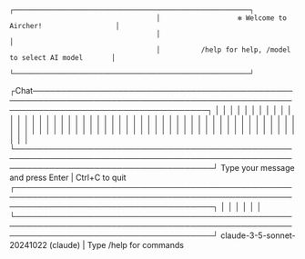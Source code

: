 

                                        ┌──────────────────────────────────────────────────────────┐
                                        │                   ✻ Welcome to Aircher!                  │
                                        │                                                          │
                                        │          /help for help, /model to select AI model       │
                                        └──────────────────────────────────────────────────────────┘


  ┌Chat───────────────────────────────────────────────────────────────────────────────────────────────────────────────────────────────────┐
  │                                                                                                                                       │
  │                                                                                                                                       │
  │                                                                                                                                       │
  │                                                                                                                                       │
  │                                                                                                                                       │
  │                                                                                                                                       │
  │                                                                                                                                       │
  │                                                                                                                                       │
  │                                                                                                                                       │
  │                                                                                                                                       │
  │                                                                                                                                       │
  │                                                                                                                                       │
  │                                                                                                                                       │
  │                                                                                                                                       │
  │                                                                                                                                       │
  │                                                                                                                                       │
  │                                                                                                                                       │
  │                                                                                                                                       │
  │                                                                                                                                       │
  │                                                                                                                                       │
  │                                                                                                                                       │
  │                                                                                                                                       │
  │                                                                                                                                       │
  │                                                                                                                                       │
  │                                                                                                                                       │
  │                                                                                                                                       │
  │                                                                                                                                       │
  │                                                                                                                                       │
  │                                                                                                                                       │
  │                                                                                                                                       │
  │                                                                                                                                       │
  │                                                                                                                                       │
  │                                                                                                                                       │
  │                                                                                                                                       │
  │                                                                                                                                       │
  │                                                                                                                                       │
  │                                                                                                                                       │
  │                                                                                                                                       │
  │                                                                                                                                       │
  │                                                                                                                                       │
  │                                                                                                                                       │
  │                                                                                                                                       │
  │                                                                                                                                       │
  │                                                                                                                                       │
  │                                                                                                                                       │
  │                                                                                                                                       │
  │                                                                                                                                       │
  └───────────────────────────────────────────────────────────────────────────────────────────────────────────────────────────────────────┘
  Type your message and press Enter | Ctrl+C to quit
  ┌───────────────────────────────────────────────────────────────────────────────────────────────────────────────────────────────────────┐
  │                                                                                                                                       │
  │                                                                                                                                       │
  │                                                                                                                                       │
  └───────────────────────────────────────────────────────────────────────────────────────────────────────────────────────────────────────┘
  claude-3-5-sonnet-20241022 (claude) | Type /help for commands
